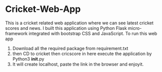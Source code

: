# Cricket-Web-App
This is a cricket related web application where we can see latest cricket scores and news. I built this application using Python Flask micro-framework integrated with bootstrap CSS and JavaScript.
To run this web app 
1. Download all the required package from requirement.txt
2. then CD to cricket then cricscore in here execute the application by Python3 __init__.py
3. It will create localhost, paste the link in the browser and enjoyit.
